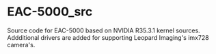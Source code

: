 # EAC-5000_src
Source code for EAC-5000 based on NVIDIA R35.3.1 kernel sources. Addditional drivers are added for supporting Leopard Imaging's imx728 camera's.
